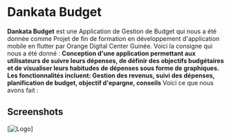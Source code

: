 # Dankata Budget
**Dankata Budget** est une Application de Gestion de Budget qui nous a été donnée comme Projet de fin de formation en développement d'application mobile en flutter par Orange Digital Center Guinée. 
Voici la consigne qui nous a été donné : 
**Conception d'une application permettant aux utilisateurs de suivre leurs dépenses, de définir des objectifs budgétaires et de visualiser leurs habitudes de dépenses sous forme de graphiques. Les fonctionnalités incluent: Gestion des revenus, suivi des dépenses, planification de budget, objectif d'epargne, conseils**
Voici ce que nous avons fait :
## Screenshots 
[![Logo](https://github.com/4n-d3er-git/Gestion-de-Budget/blob/main/assets/Screenshot_20240504-215239-portrait.png)]

